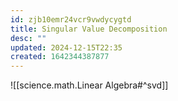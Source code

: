 ```yaml
---
id: zjb10emr24vcr9vwdycygtd
title: Singular Value Decomposition
desc: ""
updated: 2024-12-15T22:35
created: 1642344387877
---
```

![[science.math.Linear Algebra#^svd]]

